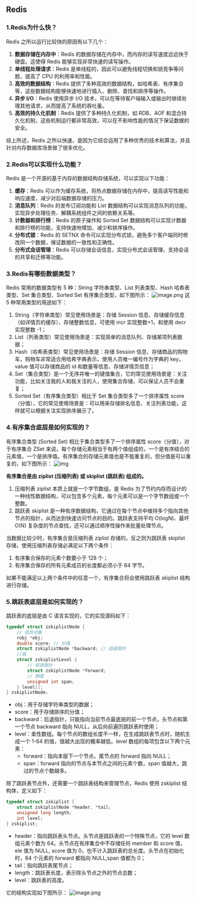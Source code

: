 ##                                                                    Redis

### 1.Redis为什么快？

Redis 之所以运行比较快的原因有以下几个：

1. **数据存储在内存中**：Redis 的数据存储在内存中，而内存的读写速度远远快于硬盘。这使得 Redis 能够实现非常快速的读写操作。
2. **单线程处理请求**：Redis 是单线程的，因此可以避免线程切换和锁竞争等问题，提高了 CPU 的利用率和性能。
3. **高效的数据结构**：Redis 提供了多种高效的数据结构，如哈希表、有序集合等，这些数据结构能够快速地进行插入、删除、查找和排序等操作。
4. **异步 I/O**：Redis 使用异步 I/O 技术，可以在等待客户端输入或输出时继续处理其他请求，从而提高了系统的吞吐量。
5. **高效的持久化机制**：Redis 提供了多种持久化机制，如 RDB、AOF 和混合持久化机制，这些机制运行都非常高效，可以在不影响性能的情况下保证数据的安全。

综上所述，Redis 之所以快速，是因为它综合运用了多种优秀的技术和算法，并且针对内存数据库场景做了很多优化。

### 2.Redis可以实现什么功能？

Redis 是一个开源的基于内存的数据结构存储系统，可以实现以下功能：

1. **缓存**：Redis 可以作为缓存系统，将热点数据存储在内存中，提高读写性能和响应速度，减少对后端数据存储的压力。
2. **消息队列**：Redis 的发布订阅功能和 List 数据结构可以实现消息队列的功能，实现异步处理任务、解耦系统组件之间的依赖关系等。
3. **计数器和排行榜**：Redis 的原子操作和 Sorted Set 数据结构可以实现计数器和排行榜的功能，支持快速地增加、减少和排序操作。
4. **分布式锁**：Redis 的 SETNX 命令可以实现分布式锁，避免多个客户端同时修改同一个数据，保证数据的一致性和正确性。
5. **分布式会话管理**：Redis 可以存储会话信息，实现分布式会话管理，支持会话的共享和迁移等功能。

### 3.Redis有哪些数据类型？

Redis 常用的数据类型有 5 种：String 字符串类型、List 列表类型、Hash 哈希表类型、Set 集合类型、Sorted Set 有序集合类型，如下图所示： ![image.png](https://javacn.site/image/1673429563314-89662316-5e2c-4bf0-a07a-d8426b491da2.png) 这 5 种常用类型的用途如下：

1. String（字符串类型）常见使用场景是：存储 Session 信息、存储缓存信息（如详情页的缓存）、存储整数信息，可使用 incr 实现整数+1，和使用 decr 实现整数 -1；
2. List（列表类型）常见使用场景是：实现简单的消息队列、存储某项列表数据；
3. Hash（哈希表类型）常见使用场景是：存储 Session 信息、存储商品的购物车，购物车非常适合用哈希字典表示，使用人员唯一编号作为字典的 key，value 值可以存储商品的 id 和数量等信息、存储详情页信息；
4. Set（集合类型）是一个无序并唯一的键值集合，它的常见使用场景是：关注功能，比如关注我的人和我关注的人，使用集合存储，可以保证人员不会重复；
5. Sorted Set（有序集合类型）相比于 Set 集合类型多了一个排序属性 score（分值），它的常见使用场景是：可以用来存储排名信息、关注列表功能，这样就可以根据关注实现排序展示了。

### 4.有序集合底层是如何实现的？

有序集合类型 (Sorted Set) 相比于集合类型多了一个排序属性 score（分值），对于有序集合 ZSet 来说，每个存储元素相当于有两个值组成的，一个是有序结合的元素值，一个是排序值。有序集合的存储元素值也是不能重复的，但分值是可以重复的，如下图所示： ![img](https://javacn.site/image/1683162474601-2d2e8c2f-7c47-441d-a9ad-f7ed595832e5.png)

**有序集合是由 ziplist (压缩列表) 或 skiplist (跳跃表) 组成的。**

1. 压缩列表 ziplist 本质上就是一个字节数组，是 Redis 为了节约内存而设计的一种线性数据结构，可以包含多个元素，每个元素可以是一个字节数组或一个整数。
2. 跳跃表 skiplist 是一种有序数据结构，它通过在每个节点中维持多个指向其他节点的指针，从而达到快速访问节点的目的。跳跃表支持平均 O(logN)、最坏 O(N) 复杂度的节点查找，还可以通过顺序性操作来批量处理节点。

当数据比较少时，有序集合是压缩列表 ziplist 存储的，反之则为跳跃表 skiplist 存储，使用压缩列表存储必满足以下两个条件：

1. 有序集合保存的元素个数要小于 128 个；
2. 有序集合保存的所有元素成员的长度都必须小于 64 字节。

如果不能满足以上两个条件中的任意一个，有序集合将会使用跳跃表 skiplist 结构进行存储。

### 5.跳跃表底层是如何实现的？

跳跃表的底层是由 C 语言实现的，它的实现源码如下：



```c
typedef struct zskiplistNode {
	// 成员对象
    robj *obj;
    double score; // 分值
    struct zskiplistNode *backward; // 回退指针
    //层
    struct zskiplistLevel {
    	// 前进指针
        struct zskiplistNode *forward;
        // 跨度
        unsigned int span;
    } level[];
} zskiplistNode;
```

- obj：用于存储字符串类型的数据；
- score：用于存储排序的分值；
- backward：后退指针，只能指向当前节点最底层的前一个节点，头节点和第一个节点 backward 指向 NULL，从后向前遍历跳跃表时使用；
- level：柔性数组。每个节点的数组长度不一样，在生成跳跃表节点时，随机生成一个 1-64 的值，值越大出现的概率越低。level 数组的每项包含以下两个元素： 
  - forward：指向本层下一个节点，尾节点的 forward 指向 NULL；
  - span：forward 指向的节点与本节点之间的元素个数，span 值越大，跳过的节点个数越多。

除了跳跃表节点外，还需要一个跳跃表结构来管理节点，Redis 使用 zskiplist 结构体，定义如下：



```c
typedef struct zskiplist {
    struct zskiplistNode *header, *tail;
    unsigned long length;
    int level;
} zskiplist;
```

- header：指向跳跃表头节点。头节点是跳跃表的一个特殊节点，它的 level 数组元素个数为 64。头节点在有序集合中不存储任何 member 和 score 值，ele 值为 NULL, score 值为 0，也不计入跳跃表的总长度。头节点在初始化时，64 个元素的 forward 都指向 NULL,span 值都为 0；
- tail：指向跳跃表尾节点；
- length：跳跃表长度，表示除头节点之外的节点总数；
- level：跳跃表的高度。

它的结构实现如下图所示： ![image.png](https://javacn.site/image/1673579856689-12af8410-614d-47d0-8712-00cf52f4aac9.png)



